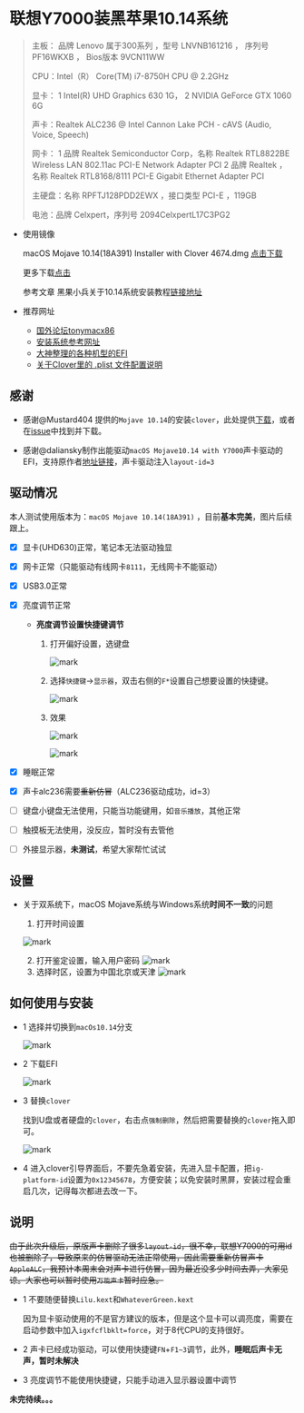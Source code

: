 # 联想Y7000装黑苹果10.14系统

> 主板： 品牌 Lenovo 属于300系列 ，型号 LNVNB161216 ， 序列号 PF16WKXB ， Bios版本 9VCN11WW
>
> CPU：Intel（R） Core(TM) i7-8750H CPU @ 2.2GHz
>
> 显卡： 1 Intel(R) UHD Graphics 630 1G，
> 2 NVIDIA GeForce GTX 1060 6G
>
> 声卡：Realtek ALC236 @ Intel Cannon Lake PCH - cAVS (Audio, Voice, Speech)
>
> 网卡： 1 品牌 Realtek Semiconductor Corp，名称 Realtek RTL8822BE Wireless LAN 802.11ac PCI-E Network Adapter	PCI
> 2 品牌 Realtek ， 名称 Realtek RTL8168/8111 PCI-E Gigabit Ethernet Adapter	PCI
>
> 主硬盘：名称 RPFTJ128PDD2EWX ，接口类型 PCI-E ，119GB
>
> 电池：品牌 Celxpert，序列号 2094CelxpertL17C3PG2

- 使用镜像


  macOS Mojave 10.14(18A391) Installer with Clover 4674.dmg    [点击下载](https://mirrors.dtops.cc/iso/MacOS/daliansky_macos/macOS%20Mojave%2010.14%2818A391%29%20Installer%20with%20Clover%204674.dmg)

  更多下载[点击](https://mirrors.dtops.cc/iso/MacOS/daliansky_macos/)

  参考文章 黑果小兵关于10.14系统安装教程[链接地址](https://blog.daliansky.net/macOS-Mojave-10.14-18A391-official-version-with-Clover-4674-original-image.html)

- 推荐网址

  - [国外论坛tonymacx86](https://github.com/hnie-xwz/EFI/blob/master/www.tonymacx86.com)
  - [安装系统参考网址](https://osx.cx/macos-high-sierra-10-13-xhackintosh-installation-tutorial.html)
  - [大神整理的各种机型的EFI](https://github.com/sqlsec/clover)
  - [关于Clover里的 .plist 文件配置说明](https://clover-wiki.zetam.org/zh-CN/Configuration#Config.plist-%E7%BB%93%E6%9E%84)

## 感谢

- 感谢@Mustard404 提供的`Mojave 10.14`的安装`clover`，此处提供[下载](https://github.com/hnie-xwz/EFI/files/2513551/EFI.zip)，或者在[issue](https://github.com/hnie-xwz/EFI/issues/7)中找到并下载。

- 感谢@daliansky制作出能驱动`macOS Mojave10.14 with Y7000`声卡驱动的EFI，支持原作者[地址链接](https://github.com/daliansky/Lenovo-Y7000-hackintosh)，声卡驱动注入`layout-id=3`



## 驱动情况

本人测试使用版本为：`macOS Mojave 10.14(18A391)` ，目前**基本完美**，图片后续跟上。

- [x] 显卡(UHD630)正常，笔记本无法驱动独显

- [x] 网卡正常（只能驱动有线网卡`8111`，无线网卡不能驱动）

- [x] USB3.0正常

- [x] 亮度调节正常

  - **亮度调节设置快捷键调节**

    1. 打开偏好设置，选键盘

       ![mark](http://ph31ipolx.bkt.clouddn.com/blog/181104/gfb073C9GJ.png)

    2. 选择`快捷键`->`显示器`，双击右侧的`F*`设置自己想要设置的快捷键。

       ![mark](http://ph31ipolx.bkt.clouddn.com/blog/181104/i55a5AaaFH.png)

    3. 效果

       ![mark](http://ph31ipolx.bkt.clouddn.com/blog/181104/4keeAf7dHk.png)

       ![mark](http://ph31ipolx.bkt.clouddn.com/blog/181104/hCb2ELGjFG.png)

- [x] 睡眠正常

- [x] 声卡alc236需要~~重新仿冒~~（ALC236驱动成功，id=3）

- [ ] 键盘小键盘无法使用，只能当功能键用，如`音乐播放`，其他正常

- [ ] 触摸板无法使用，没反应，暂时没有去管他

- [ ] 外接显示器，**未测试**，希望大家帮忙试试

## 设置

- 关于双系统下，macOS Mojave系统与Windows系统**时间不一致**的问题

  1. 打开时间设置

  ![mark](http://ph31ipolx.bkt.clouddn.com/blog/181104/8AKIdF2mKB.jpg)

  2. 打开鉴定设置，输入用户密码
     ![mark](http://ph31ipolx.bkt.clouddn.com/blog/181104/BGheD9iJL7.jpg)
  3. 选择时区，设置为中国北京或天津
     ![mark](http://ph31ipolx.bkt.clouddn.com/blog/181104/liKEbmddai.jpg)


## 如何使用与安装

- 1 选择并切换到`macOs10.14`分支

  ![mark](http://ph31ipolx.bkt.clouddn.com/blog/181029/B8eHHI4JhH.png)

- 2 下载EFI

  ![mark](http://ph31ipolx.bkt.clouddn.com/blog/181029/4im272ED4j.png)

- 3 替换`clover`

  找到U盘或者硬盘的`clover`，右击点`强制删除`，然后把需要替换的`clover`拖入即可。

  ![mark](http://ph31ipolx.bkt.clouddn.com/blog/181029/K0FLjjFa8J.png)

- 4 进入clover引导界面后，不要先急着安装，先进入显卡配置，把`ig-platform-id`设置为`0x12345678`，方便安装；以免安装时黑屏，安装过程会重启几次，记得每次都进去改一下。

## 说明

~~由于此次升级后，原版声卡删除了很多`layout-id`，很不幸，联想Y7000的可用id也被删除了，导致原来的仿冒驱动无法正常使用，因此需要重新仿冒声卡`AppleALC`，我预计本周末会对声卡进行仿冒，因为最近没多少时间去弄，大家见谅。大家也可以暂时使用`万能声卡`暂时应急。~~

- 1 不要随便替换`Lilu.kext`和`WhateverGreen.kext`

  因为显卡驱动使用的不是官方建议的版本，但是这个显卡可以调亮度，需要在启动参数中加入`igxfcflbklt=force`，对于8代CPU的支持很好。

- 2 声卡已经成功驱动，可以使用快捷键`FN`+`F1~3`调节，此外，**睡眠后声卡无声，暂时未解决**

- 3 亮度调节不能使用快捷键，只能手动进入显示器设置中调节





**未完待续。。。**